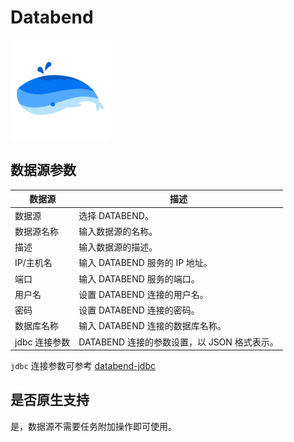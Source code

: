# Databend

![Databend 数据源](../../../../img/new_ui/dev/datasource/Databend.png)

## 数据源参数

|  **数据源**  |            **描述**             |
|-----------|-------------------------------|
| 数据源       | 选择 DATABEND。                  |
| 数据源名称     | 输入数据源的名称。                     |
| 描述        | 输入数据源的描述。                     |
| IP/主机名    | 输入 DATABEND 服务的 IP 地址。        |
| 端口        | 输入 DATABEND 服务的端口。            |
| 用户名       | 设置 DATABEND 连接的用户名。           |
| 密码        | 设置 DATABEND 连接的密码。            |
| 数据库名称     | 输入 DATABEND 连接的数据库名称。         |
| jdbc 连接参数 | DATABEND 连接的参数设置，以 JSON 格式表示。 |

``jdbc`` 连接参数可参考 [databend-jdbc](https://github.com/databendcloud/databend-jdbc)

## 是否原生支持

是，数据源不需要任务附加操作即可使用。
